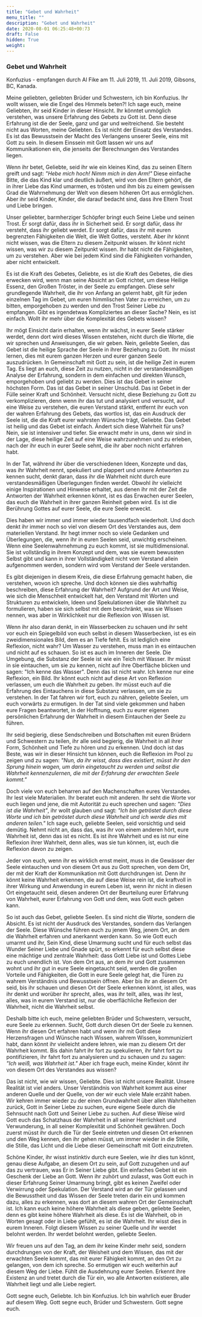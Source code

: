```yaml
---
title: "Gebet und Wahrheit"
menu_title: ""
description: "Gebet und Wahrheit"
date: 2020-08-01 06:25:48+00:73
draft: False
hidden: True
weight:
---
```

### Gebet und Wahrheit

Konfuzius - empfangen durch Al Fike am 11. Juli 2019, 11. Juli 2019, Gibsons, BC, Kanada.

Meine geliebten, geliebten Brüder und Schwestern, ich bin Konfuzius. Ihr wollt wissen, wie die Engel des Himmels beten?! Ich sage euch, meine Geliebten, ihr seid Kinder in dieser Hinsicht. Ihr könntet unmöglich verstehen, was unsere Erfahrung des Gebets zu Gott ist. Denn diese Erfahrung ist die der Seele, ganz und gar und weitreichend. Sie besteht nicht aus Worten, meine Geliebten. Es ist nicht der Einsatz des Verstandes. Es ist das Bewusstsein der Macht des Verlangens unserer Seele, eins mit Gott zu sein. In diesem Einssein mit Gott lassen wir uns auf Kommunikationen ein, die jenseits der Berechnungen des Verstandes liegen.

Wenn ihr betet, Geliebte, seid ihr wie ein kleines Kind, das zu seinen Eltern greift und sagt: *"Hebe mich hoch! Nimm mich in den Arm!"* Diese einfache Bitte, die das Kind klar und deutlich äußert, wird von den Eltern gehört, die in ihrer Liebe das Kind umarmen, es trösten und ihm bis zu einem gewissen Grad die Wahrnehmung der Welt von diesem höheren Ort aus ermöglichen. Aber ihr seid Kinder, Kinder, die darauf bedacht sind, dass ihre Eltern Trost und Liebe bringen.

Unser geliebter, barmherziger Schöpfer bringt euch Seine Liebe und seinen Trost. Er sorgt dafür, dass ihr in Sicherheit seid. Er sorgt dafür, dass ihr versteht, dass ihr geliebt werdet. Er sorgt dafür, dass ihr mit euren begrenzten Fähigkeiten die Welt, die Welt Gottes, versteht. Aber ihr könnt nicht wissen, was die Eltern zu diesem Zeitpunkt wissen. Ihr könnt nicht wissen, was wir zu diesem Zeitpunkt wissen. Ihr habt nicht die Fähigkeiten, um zu verstehen. Aber wie bei jedem Kind sind die Fähigkeiten vorhanden, aber nicht entwickelt.

Es ist die Kraft des Gebetes, Geliebte, es ist die Kraft des Gebetes, die dies erwecken wird, wenn man seine Absicht an Gott richtet, um diese Heilige Essenz, den Großen Tröster, in der Seele zu empfangen. Diese sehr grundlegende Wahrheit, die ihr von Anfang an gelernt habt, gilt für jeden einzelnen Tag im Gebet, um euren himmlischen Vater zu erreichen, um zu bitten, emporgehoben zu werden und den Trost Seiner Liebe zu empfangen. Gibt es irgendetwas Kompliziertes an dieser Sache? Nein, es ist einfach. Wollt ihr mehr über die Komplexität des Gebets wissen?

Ihr mögt Einsicht darin erhalten, wenn ihr wächst, in eurer Seele stärker werdet, denn dort wird dieses Wissen entstehen, nicht durch die Worte, die wir sprechen und Anweisungen, die wir geben. Nein, geliebte Seelen, das Gebet ist die heilige Sprache der Seele in ihrer Beziehung zu Gott. Ihr müsst lernen, dies mit eurem ganzen Herzen und eurer ganzen Seele auszudrücken. In Gemeinschaft mit Gott zu sein, ist die heilige Zeit in eurem Tag. Es liegt an euch, diese Zeit zu nutzen, nicht in der verstandesmäßigen Analyse der Erfahrung, sondern in dem einfachen und direkten Wunsch, emporgehoben und geliebt zu werden. Dies ist das Gebet in seiner höchsten Form. Das ist das Gebet in seiner Unschuld. Das ist Gebet in der Fülle seiner Kraft und Schönheit. Versucht nicht, diese Beziehung zu Gott zu verkomplizieren, denn wenn ihr das tut und analysiert und versucht, auf eine Weise zu verstehen, die euren Verstand stärkt, entfernt ihr euch von der wahren Erfahrung des Gebets, das wortlos ist, das ein Ausdruck der Seele ist, die die Kraft eurer wahrsten Wünsche trägt, Geliebte. Das Gebet ist heilig und das Gebet ist einfach. Ändert sich diese Wahrheit für uns? Nein, sie ist intensiver und tiefer. Sie erwacht mehr in uns, denn wir sind in der Lage, diese heilige Zeit auf eine Weise wahrzunehmen und zu erleben, nach der ihr euch in eurer Seele sehnt, die ihr aber noch nicht erfahren habt.

In der Tat, während ihr über die verschiedenen Ideen, Konzepte und das, was ihr Wahrheit nennt, spekuliert und plappert und unsere Antworten zu kennen sucht, denkt daran, dass ihr die Wahrheit nicht durch eure verstandesmäßigen Überlegungen finden werdet. Obwohl ihr vielleicht einige Inspirationen und Hinweise erhaltet, aus denen ihr mit der Zeit die Antworten der Wahrheit erkennen könnt, ist es das Erwachen eurer Seelen, das euch die Wahrheit in ihrer ganzen Reinheit geben wird. Es ist die Berührung Gottes auf eurer Seele, die eure Seele erweckt.

Dies haben wir immer und immer wieder tausendfach wiederholt. Und doch denkt ihr immer noch so viel von diesem Ort des Verstandes aus, dem materiellen Verstand. Ihr hegt immer noch so viele Gedanken und Überlegungen, die, wenn ihr in euren Seelen seid, unwichtig erscheinen. Wenn eine Seelenwahrnehmung zu euch kommt, ist sie multidimensional. Sie ist vollständig in ihrem Konzept und dem, was sie eurem bewussten Selbst gibt und kann in ihrer Vollständigkeit nicht vom Verstand allein aufgenommen werden, sondern wird vom Verstand der Seele verstanden.

Es gibt diejenigen in diesem Kreis, die diese Erfahrung gemacht haben, die verstehen, wovon ich spreche. Und doch können sie dies wahrhaftig beschreiben, diese Erfahrung der Wahrheit? Aufgrund der Art und Weise, wie sich die Menschheit entwickelt hat, den Verstand mit Worten und Strukturen zu entwickeln, Ideen und Spekulationen über die Wahrheit zu formulieren, haben sie sich selbst mit dem beschränkt, was sie Wissen nennen, was aber in Wirklichkeit nur die Reflexion von Wissen ist.

Wenn ihr also daran denkt, in ein Wasserbecken zu schauen und ihr seht vor euch ein Spiegelbild von euch selbst in diesem Wasserbecken, ist es ein zweidimensionales Bild, dem es an Tiefe fehlt. Es ist lediglich eine Reflexion, nicht wahr? Um Wasser zu verstehen, muss man in es eintauchen und nicht auf es schauen. So ist es auch im Inneren der Seele. Die Umgebung, die Substanz der Seele ist wie ein Teich mit Wasser. Ihr müsst in sie eintauchen, um sie zu kennen, nicht auf ihre Oberfläche blicken und sagen: "Ich kenne das Wasser". Denn das ist nicht wahr. Ich kenne nur eine Reflexion, ein Bild. Ihr könnt euch nicht auf diese Art von Reflexion verlassen, um euch die Wahrheit zu geben. Ihr müsst euch auf die Erfahrung des Eintauchens in diese Substanz verlassen, um sie zu verstehen. In der Tat fahren wir fort, euch zu nähren, geliebte Seelen, um euch vorwärts zu ermutigen. In der Tat sind viele gekommen und haben eure Fragen beantwortet, in der Hoffnung, euch zu eurer eigenen persönlichen Erfahrung der Wahrheit in diesem Eintauchen der Seele zu führen.

Ihr seid begierig, diese Sendschreiben und Botschaften mit euren Brüdern und Schwestern zu teilen, ihr alle seid begierig, die Wahrheit in all ihrer Form, Schönheit und Tiefe zu hören und zu erkennen. Und doch ist das Beste, was wir in dieser Hinsicht tun können, euch die Reflexion im Pool zu zeigen und zu sagen: *"Nun, da ihr wisst, dass dies existiert, müsst ihr den Sprung hinein wagen, um darin eingetaucht zu werden und selbst die Wahrheit kennenzulernen, die mit der Erfahrung der erwachten Seele kommt."*

Doch viele von euch beharren auf den Machenschaften eures Verstandes. Ihr lest viele Materialien. Ihr beratet euch mit anderen. Ihr seht die Worte vor euch liegen und jene, die mit Autorität zu euch sprechen und sagen: *"Dies ist die Wahrheit"*, ihr wollt glauben und sagt: *"Ich bin getröstet durch diese Worte und ich bin getröstet durch diese Wahrheit und ich werde dies mit anderen teilen."* Ich sage euch, geliebte Seelen, seid vorsichtig und seid demütig. Nehmt nicht an, dass das, was ihr von einem anderen hört, eure Wahrheit ist, denn das ist es nicht. Es ist ihre Wahrheit und es ist nur eine Reflexion ihrer Wahrheit, denn alles, was sie tun können, ist, euch die Reflexion davon zu zeigen.

Jeder von euch, wenn ihr es wirklich ernst meint, muss in die Gewässer der Seele eintauchen und von diesem Ort aus zu Gott sprechen, von dem Ort, der mit der Kraft der Kommunikation mit Gott durchdrungen ist. Denn ihr könnt keine Wahrheit erkennen, die auf diese Weise rein ist, die kraftvoll in ihrer Wirkung und Anwendung in eurem Leben ist, wenn ihr nicht in diesen Ort eingetaucht seid, diesen anderen Ort der Beurteilung eurer Erfahrung von Wahrheit, eurer Erfahrung von Gott und dem, was Gott euch geben kann.

So ist auch das Gebet, geliebte Seelen. Es sind nicht die Worte, sondern die Absicht. Es ist nicht der Ausdruck des Verstandes, sondern das Verlangen der Seele. Diese Wünsche führen euch zu jenem Weg, jenem Ort, an dem die Wahrheit erfahren und anerkannt werden kann. So wie Gott euch umarmt und ihr, Sein Kind, diese Umarmung sucht und für euch selbst das Wunder Seiner Liebe und Gnade spürt, so erkennt für euch selbst diese eine mächtige und zentrale Wahrheit: dass Gott Liebe ist und Gottes Liebe zu euch unendlich ist. Von dem Ort aus, an dem ihr und Gott zusammen wohnt und ihr gut in eure Seele eingetaucht seid, werden die großen Vorteile und Fähigkeiten, die Gott in eure Seele gelegt hat, die Türen zu wahrem Verständnis und Bewusstsein öffnen. Aber bis ihr an diesem Ort seid, bis ihr schauen und diesen Ort der Seele erkennen könnt, ist alles, was ihr denkt und worüber ihr sprecht, alles, was ihr teilt, alles, was ihr lest, alles, was in eurem Verstand ist, nur die oberflächliche Reflexion der Wahrheit, nicht die Wahrheit selbst.

Deshalb bitte ich euch, meine geliebten Brüder und Schwestern, versucht, eure Seele zu erkennen. Sucht, Gott durch diesen Ort der Seele zu kennen. Wenn ihr diesen Ort erfahren habt und wenn ihr mit Gott diese Herzensfragen und Wünsche nach Wissen, wahrem Wissen, kommuniziert habt, dann könnt ihr vielleicht andere lehren, wie man zu diesem Ort der Wahrheit kommt. Bis dahin fahrt ihr fort zu spekulieren, ihr fahrt fort zu pontifizieren, ihr fahrt fort zu analysieren und zu schauen und zu sagen: *"Ich weiß, was Wahrheit ist."* Aber ich frage euch, meine Kinder, könnt ihr von diesem Ort des Verstandes aus wissen?

Das ist nicht, wie wir wissen, Geliebte. Dies ist nicht unsere Realität. Unsere Realität ist viel anders. Unser Verständnis von Wahrheit kommt aus einer anderen Quelle und der Quelle, von der wir euch viele Male erzählt haben. Wir kehren immer wieder zu der einen Grundwahrheit über allen Wahrheiten zurück, Gott in Seiner Liebe zu suchen, eure eigene Seele durch die Sehnsucht nach Gott und Seiner Liebe zu suchen. Auf diese Weise wird Gott euch das Schatzhaus der Wahrheit in all seiner Herrlichkeit und Verwunderung, in all seiner Komplexität und Schönheit gewähren. Doch zuerst müsst ihr durch die Tür der Seele eintreten und diesen Ort erkennen und den Weg kennen, den ihr gehen müsst, um immer wieder in die Stille, die Stille, das Licht und die Liebe dieser Gemeinschaft mit Gott einzutreten.

Schöne Kinder, ihr wisst instinktiv durch eure Seelen, wie ihr dies tun könnt, genau diese Aufgabe, an diesem Ort zu sein, auf Gott zuzugehen und auf das zu vertrauen, was Er in Seiner Liebe gibt. Ein einfaches Gebet ist ein Geschenk der Liebe an Gott. Wenn ihr zuhört und zulasst, was Gott euch in dieser Erfahrung Seiner Umarmung bringt, gibt es keinen Zweifel oder Verwirrung oder Spekulation. Der Verstand wird an der Tür gelassen und die Bewusstheit und das Wissen der Seele treten darin ein und kommen dazu, alles zu erkennen, was dort an diesem wahren Ort der Gemeinschaft ist. Ich kann euch keine höhere Wahrheit als diese geben, geliebte Seelen, denn es gibt keine höhere Wahrheit als diese. Es ist die Wahrheit, ob in Worten gesagt oder in Liebe gefühlt, es ist die Wahrheit. Ihr wisst dies in eurem Inneren. Folgt diesem Wissen zu seiner Quelle und ihr werdet belohnt werden. Ihr werdet belohnt werden, geliebte Seelen.

Wir freuen uns auf den Tag, an dem ihr keine Kinder mehr seid, sondern durchdrungen von der Kraft, der Weisheit und dem Wissen, das mit der erwachten Seele kommt, das mit eurer Fähigkeit kommt, an den Ort zu gelangen, von dem ich spreche. So ermutigen wir euch weiterhin auf diesem Weg der Liebe. Fühlt die Ausdehnung eurer Seelen. Erkennt ihre Existenz an und tretet durch die Tür ein, wo alle Antworten existieren, alle Wahrheit liegt und alle Liebe regiert.

Gott segne euch, Geliebte. Ich bin Konfuzius. Ich bin wahrlich euer Bruder auf diesem Weg. Gott segne euch, Brüder und Schwestern. Gott segne euch.
